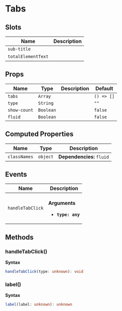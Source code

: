 # Tabs

## Slots

| Name               | Description |
| ------------------ | ----------- |
| `sub-title`        |             |
| `totalElementText` | &nbsp;      |

## Props

| Name         | Type      | Description | Default    |
| ------------ | --------- | ----------- | ---------- |
| `tabs`       | `Array`   |             | `() => []` |
| `type`       | `String`  |             | `""`       |
| `show-count` | `Boolean` |             | `false`    |
| `fluid`      | `Boolean` |             | `false`    |

## Computed Properties

| Name         | Type     | Description               |
| ------------ | -------- | ------------------------- |
| `classNames` | `object` | **Dependencies:** `fluid` |

## Events

| Name             | Description                                              |
| ---------------- | -------------------------------------------------------- |
| `handleTabClick` | <br/>**Arguments**<br/><ul><li>**`type: any`**</li></ul> |

## Methods

### handleTabClick()

**Syntax**

```typescript
handleTabClick(type: unknown): void
```

### label()

**Syntax**

```typescript
label(label: unknown): unknown
```

